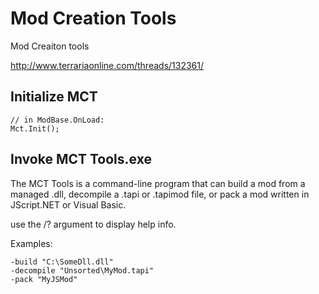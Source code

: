 Mod Creation Tools
==================

Mod Creaiton tools

http://www.terrariaonline.com/threads/132361/

Initialize MCT
--------------

    // in ModBase.OnLoad:
    Mct.Init();
    
Invoke MCT Tools.exe
--------------------

The MCT Tools is a command-line program
that can build a mod from a managed .dll,
decompile a .tapi or .tapimod file,
or pack a mod written in JScript.NET or Visual Basic.

use the /? argument to display help info.

Examples:

    -build "C:\SomeDll.dll"
    -decompile "Unsorted\MyMod.tapi"
    -pack "MyJSMod"

